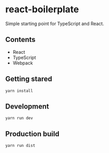 # react-boilerplate

Simple starting point for TypeScript and React.

## Contents

- React
- TypeScript
- Webpack

## Getting stared

    yarn install

## Development

    yarn run dev

## Production build

    yarn run dist
